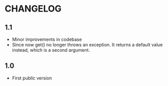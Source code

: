 CHANGELOG
=========

1.1
---

 * Minor improvements in codebase 
 * Since now get() no longer throws an exception. It returns a default value instead, which is a second argument.

1.0
---

 * First public version